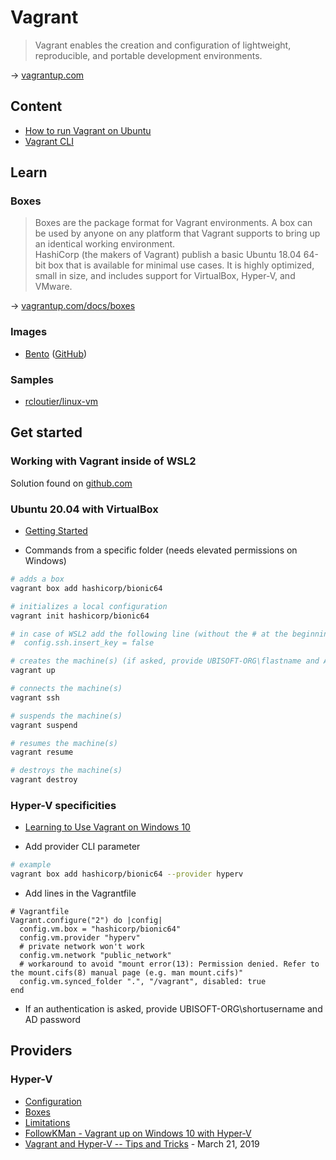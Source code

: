 # Vagrant

> Vagrant enables the creation and configuration of lightweight, reproducible, and portable development environments.

→ [vagrantup.com](https://www.vagrantup.com/)

## Content

- [How to run Vagrant on Ubuntu](vagrant-ubuntu-howto.md)
- [Vagrant CLI](vagrant-cli.md)

## Learn

### Boxes

> Boxes are the package format for Vagrant environments. A box can be used by anyone on any platform that Vagrant
supports to bring up an identical working environment.  
> HashiCorp (the makers of Vagrant) publish a basic Ubuntu 18.04 64-bit box that is available for minimal use cases.
It is highly optimized, small in size, and includes support for VirtualBox, Hyper-V, and VMware.

→ [vagrantup.com/docs/boxes](https://www.vagrantup.com/docs/boxes)

### Images

- [Bento](https://app.vagrantup.com/bento) ([GitHub](https://github.com/chef/bento))

### Samples

- [rcloutier/linux-vm](https://gitlab-ncsa.ubisoft.org/rcloutier/linux-vm)

## Get started

### Working with Vagrant inside of WSL2

Solution found on [github.com](https://github.com/geerlingguy/ansible-for-devops/issues/291#issuecomment-815253528)

### Ubuntu 20.04 with VirtualBox

- [Getting Started](https://learn.hashicorp.com/collections/vagrant/getting-started)

- Commands from a specific folder (needs elevated permissions on Windows)

```bash
# adds a box
vagrant box add hashicorp/bionic64

# initializes a local configuration
vagrant init hashicorp/bionic64

# in case of WSL2 add the following line (without the # at the beginning) to Vagrantfile
#  config.ssh.insert_key = false

# creates the machine(s) (if asked, provide UBISOFT-ORG\flastname and AD password)
vagrant up

# connects the machine(s)
vagrant ssh

# suspends the machine(s)
vagrant suspend

# resumes the machine(s)
vagrant resume

# destroys the machine(s)
vagrant destroy
```

### Hyper-V specificities

- [Learning to Use Vagrant on Windows 10](
https://docs.microsoft.com/en-us/virtualization/community/team-blog/2017/20170706-vagrant-and-hyper-v-tips-and-tricks)

- Add provider CLI parameter

```bash
# example
vagrant box add hashicorp/bionic64 --provider hyperv
```

- Add lines in the Vagrantfile

```vagrantfile
# Vagrantfile
Vagrant.configure("2") do |config|
  config.vm.box = "hashicorp/bionic64"
  config.vm.provider "hyperv"
  # private network won't work
  config.vm.network "public_network"
  # workaround to avoid "mount error(13): Permission denied. Refer to the mount.cifs(8) manual page (e.g. man mount.cifs)"
  config.vm.synced_folder ".", "/vagrant", disabled: true
end
```

- If an authentication is asked, provide UBISOFT-ORG\shortusername and AD password

## Providers

### Hyper-V

- [Configuration](https://www.vagrantup.com/docs/hyperv/configuration.html)
- [Boxes](https://app.vagrantup.com/boxes/search?provider=hyperv)
- [Limitations](https://www.vagrantup.com/docs/hyperv/limitations.html)
- [FollowKMan - Vagrant up on Windows 10 with Hyper-V](https://followkman.com/2016/07/27/vagrant-up-on-windows-10-with-hyper-v/)
- [Vagrant and Hyper-V -- Tips and Tricks](https://techcommunity.microsoft.com/t5/virtualization/vagrant-and-hyper-v-tips-and-tricks/ba-p/382373) - March 21, 2019
